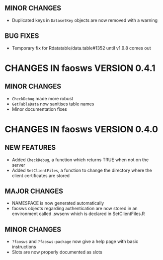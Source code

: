 ## MINOR CHANGES

- Duplicated keys in `DatasetKey` objects are now removed with a warning

## BUG FIXES

- Temporary fix for Rdatatable/data.table#1352 until v1.9.8 comes out


# CHANGES IN faosws VERSION 0.4.1

## MINOR CHANGES
- `CheckDebug` made more robust
- `GetTableData` now sanitises table names
- Minor documentation fixes


# CHANGES IN faosws VERSION 0.4.0

## NEW FEATURES

- Added `CheckDebug`, a function which returns TRUE when not on the server 
- Added `SetClientFiles`, a function to change the directory where the client
certificates are stored

## MAJOR CHANGES

- NAMESPACE is now generated automatically
- faosws objects regarding authentication are now stored in an environment 
called .swsenv which is declared in SetClientFiles.R

## MINOR CHANGES

- `?faosws` and `?faosws-package` now give a help page with basic instructions
- Slots are now properly documented as slots